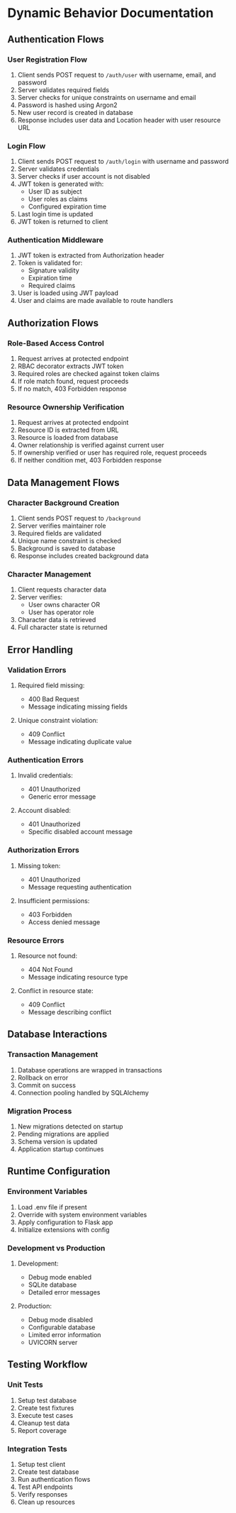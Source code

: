 # Dynamic Behavior Documentation

## Authentication Flows

### User Registration Flow
1. Client sends POST request to `/auth/user` with username, email, and password
2. Server validates required fields
3. Server checks for unique constraints on username and email
4. Password is hashed using Argon2
5. New user record is created in database
6. Response includes user data and Location header with user resource URL

### Login Flow
1. Client sends POST request to `/auth/login` with username and password
2. Server validates credentials
3. Server checks if user account is not disabled
4. JWT token is generated with:
   - User ID as subject
   - User roles as claims
   - Configured expiration time
5. Last login time is updated
6. JWT token is returned to client

### Authentication Middleware
1. JWT token is extracted from Authorization header
2. Token is validated for:
   - Signature validity
   - Expiration time
   - Required claims
3. User is loaded using JWT payload
4. User and claims are made available to route handlers

## Authorization Flows

### Role-Based Access Control
1. Request arrives at protected endpoint
2. RBAC decorator extracts JWT token
3. Required roles are checked against token claims
4. If role match found, request proceeds
5. If no match, 403 Forbidden response

### Resource Ownership Verification
1. Request arrives at protected endpoint
2. Resource ID is extracted from URL
3. Resource is loaded from database
4. Owner relationship is verified against current user
5. If ownership verified or user has required role, request proceeds
6. If neither condition met, 403 Forbidden response

## Data Management Flows

### Character Background Creation
1. Client sends POST request to `/background`
2. Server verifies maintainer role
3. Required fields are validated
4. Unique name constraint is checked
5. Background is saved to database
6. Response includes created background data

### Character Management
1. Client requests character data
2. Server verifies:
   - User owns character OR
   - User has operator role
3. Character data is retrieved
4. Full character state is returned

## Error Handling

### Validation Errors
1. Required field missing:
   - 400 Bad Request
   - Message indicating missing fields

2. Unique constraint violation:
   - 409 Conflict
   - Message indicating duplicate value

### Authentication Errors
1. Invalid credentials:
   - 401 Unauthorized
   - Generic error message

2. Account disabled:
   - 401 Unauthorized
   - Specific disabled account message

### Authorization Errors
1. Missing token:
   - 401 Unauthorized
   - Message requesting authentication

2. Insufficient permissions:
   - 403 Forbidden
   - Access denied message

### Resource Errors
1. Resource not found:
   - 404 Not Found
   - Message indicating resource type

2. Conflict in resource state:
   - 409 Conflict
   - Message describing conflict

## Database Interactions

### Transaction Management
1. Database operations are wrapped in transactions
2. Rollback on error
3. Commit on success
4. Connection pooling handled by SQLAlchemy

### Migration Process
1. New migrations detected on startup
2. Pending migrations are applied
3. Schema version is updated
4. Application startup continues

## Runtime Configuration

### Environment Variables
1. Load .env file if present
2. Override with system environment variables
3. Apply configuration to Flask app
4. Initialize extensions with config

### Development vs Production
1. Development:
   - Debug mode enabled
   - SQLite database
   - Detailed error messages

2. Production:
   - Debug mode disabled
   - Configurable database
   - Limited error information
   - UVICORN server

## Testing Workflow

### Unit Tests
1. Setup test database
2. Create test fixtures
3. Execute test cases
4. Cleanup test data
5. Report coverage

### Integration Tests
1. Setup test client
2. Create test database
3. Run authentication flows
4. Test API endpoints
5. Verify responses
6. Clean up resources